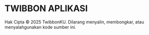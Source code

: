 # TWIBBON APLIKASI

  Hak Cipta © 2025 TwibbonKU.
  Dilarang menyalin, membongkar, atau
  menyalahgunakan kode sumber ini.
